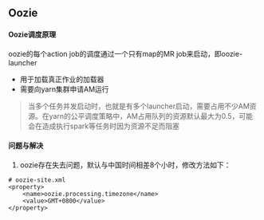 ## Oozie


#### Oozie调度原理
oozie的每个action job的调度通过一个只有map的MR job来启动，即oozie-launcher
- 用于加载真正作业的加载器
- 需要向yarn集群申请AM运行

> 当多个任务并发启动时，也就是有多个launcher启动，需要占用不少AM资源。在yarn的公平调度策略中，AM占用队列的资源默认最大为0.5，可能会在造成执行spark等任务时因为资源不足而阻塞


#### 问题与解决
1. oozie存在失去问题，默认与中国时间相差8个小时，修改方法如下：
```
# oozie-site.xml
<property>
    <name>oozie.processing.timezone</name>
    <value>GMT+0800</value>
</property>
```
